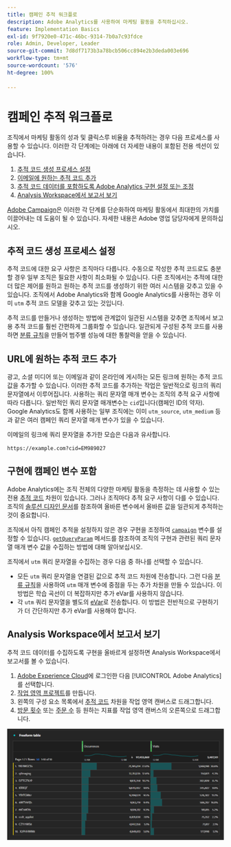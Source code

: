```yaml
---
title: 캠페인 추적 워크플로
description: Adobe Analytics를 사용하여 마케팅 활동을 추적하십시오.
feature: Implementation Basics
exl-id: 9f7920e0-471c-46bc-9314-7b0a7c93fdce
role: Admin, Developer, Leader
source-git-commit: 7d8df7173b3a78bcb506cc894e2b3deda003e696
workflow-type: tm+mt
source-wordcount: '576'
ht-degree: 100%

---
```


# 캠페인 추적 워크플로

조직에서 마케팅 활동의 성과 및 클릭스루 비율을 추적하려는 경우 다음 프로세스를 사용할 수 있습니다. 이러한 각 단계에는 아래에 더 자세한 내용이 포함된 전용 섹션이 있습니다.

1. [추적 코드 생성 프로세스 설정](#establish-a-tracking-code-generation-process)
1. [이메일에 원하는 추적 코드 추가](#add-the-desired-tracking-code-to-the-email)
1. [추적 코드 데이터를 포함하도록 Adobe Analytics 구현 설정 또는 조정](#include-campaign-variables-in-your-implementation)
1. [Analysis Workspace에서 보고서 보기](#view-the-reports-in-analysis-workspace)

[Adobe Campaign](https://business.adobe.com/kr/products/campaign/adobe-campaign.html)은 이러한 각 단계를 단순화하여 마케팅 활동에서 최대한의 가치를 이끌어내는 데 도움이 될 수 있습니다. 자세한 내용은 Adobe 영업 담당자에게 문의하십시오.

## 추적 코드 생성 프로세스 설정

추적 코드에 대한 요구 사항은 조직마다 다릅니다. 수동으로 작성한 추적 코드로도 충분할 경우 일부 조직은 필요한 사항이 최소화될 수 있습니다. 다른 조직에서는 추적에 대한 더 많은 제어를 원하고 원하는 추적 코드를 생성하기 위한 여러 시스템을 갖추고 있을 수 있습니다. 조직에서 Adobe Analytics와 함께 Google Analytics를 사용하는 경우 이미 `utm` 추적 코드 모델을 갖추고 있는 것입니다.

추적 코드를 만들거나 생성하는 방법에 관계없이 일관된 시스템을 갖추면 조직에서 보고용 추적 코드를 훨씬 간편하게 그룹화할 수 있습니다. 일관되게 구성된 추적 코드를 사용하면 [분류 규칙](/help/components/classifications/crb/classification-rule-builder.md)을 만들어 범주별 성능에 대한 통찰력을 얻을 수 있습니다.

## URL에 원하는 추적 코드 추가

광고, 소셜 미디어 또는 이메일과 같이 온라인에 게시하는 모든 링크에 원하는 추적 코드 값을 추가할 수 있습니다. 이러한 추적 코드를 추가하는 작업은 일반적으로 링크의 쿼리 문자열에서 이루어집니다. 사용하는 쿼리 문자열 매개 변수는 조직의 추적 요구 사항에 따라 다릅니다. 일반적인 쿼리 문자열 매개변수는 `cid`입니다(캠페인 ID의 약자). Google Analytics도 함께 사용하는 일부 조직에는 이미 `utm_source`, `utm_medium` 등과 같은 여러 캠페인 쿼리 문자열 매개 변수가 있을 수 있습니다.

이메일의 링크에 쿼리 문자열을 추가한 모습은 다음과 유사합니다.

```text
https://example.com?cid=EM989027
```

## 구현에 캠페인 변수 포함

Adobe Analytics에는 조직 전체의 다양한 마케팅 활동을 측정하는 데 사용할 수 있는 전용 [추적 코드](/help/components/dimensions/tracking-code.md) 차원이 있습니다. 그러나 조직마다 추적 요구 사항이 다를 수 있습니다. 조직의 [솔루션 디자인 문서](../prepare/solution-design.md)를 참조하여 올바른 변수에서 올바른 값을 일관되게 추적하는 것이 중요합니다.

조직에서 아직 캠페인 추적을 설정하지 않은 경우 구현을 조정하여 [`campaign`](/help/implement/vars/page-vars/campaign.md) 변수를 설정할 수 있습니다. [`getQueryParam`](/help/implement/vars/plugins/getqueryparam.md) 메서드를 참조하여 조직의 구현과 관련된 쿼리 문자열 매개 변수 값을 수집하는 방법에 대해 알아보십시오.

조직에서 `utm` 쿼리 문자열을 수집하는 경우 다음 중 하나를 선택할 수 있습니다.

* 모든 `utm` 쿼리 문자열을 연결된 값으로 추적 코드 차원에 전송합니다. 그런 다음 [분류 규칙](/help/components/classifications/crb/classification-rule-builder.md)을 사용하여 `utm` 매개 변수에 중점을 두는 추가 차원을 만들 수 있습니다. 이 방법은 학습 곡선이 더 복잡하지만 추가 eVar를 사용하지 않습니다.
* 각 `utm` 쿼리 문자열을 별도의 [eVar](/help/components/dimensions/evar.md)로 전송합니다. 이 방법은 전반적으로 구현하기가 더 간단하지만 추가 eVar를 사용해야 합니다.

## Analysis Workspace에서 보고서 보기

추적 코드 데이터를 수집하도록 구현을 올바르게 설정하면 Analysis Workspace에서 보고서를 볼 수 있습니다.

1. [Adobe Experience Cloud](https://experience.adobe.com)에 로그인한 다음 [!UICONTROL Adobe Analytics]를 선택합니다.
1. [작업 영역 프로젝트](/help/analyze/analysis-workspace/build-workspace-project/freeform-overview.md)를 만듭니다.
1. 왼쪽의 구성 요소 목록에서 [추적 코드](/help/components/dimensions/tracking-code.md) 차원을 작업 영역 캔버스로 드래그합니다.
1. [방문 횟수](/help/components/metrics/visits.md) 또는 [주문 수](/help/components/metrics/orders.md) 등 원하는 지표를 작업 영역 캔버스의 오른쪽으로 드래그합니다.

![캠페인 추적 보고서](../assets/campaign-tracking-report.png)
